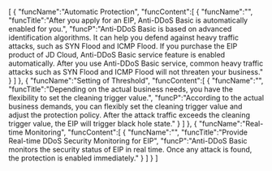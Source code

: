[
	{
		"funcName":"Automatic Protection",
		"funcContent":[
			{
				"funcName":"",
				"funcTitle":"After you apply for an EIP, Anti-DDoS Basic is automatically enabled for you.",
				"funcP":"Anti-DDoS Basic is based on advanced identification algorithms. It can help you defend against heavy traffic attacks, such as SYN Flood and ICMP Flood. If you purchase the EIP product of JD Cloud, Anti-DDoS Basic service feature is enabled automatically. After you use Anti-DDoS Basic service, common heavy traffic attacks such as SYN Flood and ICMP Flood will not threaten your business."
			}
		]
	},
	{
		"funcName":"Setting of Threshold",
		"funcContent":[
			{
				"funcName":"",
				"funcTitle":"Depending on the actual business needs, you have the flexibility to set the cleaning trigger value.",
				"funcP":"According to the actual business demands, you can flexibly set the cleaning trigger value and adjust the protection policy. After the attack traffic exceeds the cleaning trigger value, the EIP will trigger black hole state."
			}
		]
	},
	{
		"funcName":"Real-time Monitoring",
		"funcContent":[
			{
				"funcName":"",
				"funcTitle":"Provide Real-time DDoS Security Monitoring for EIP",
				"funcP":"Anti-DDoS Basic monitors the security status of EIP in real time. Once any attack is found, the protection is enabled immediately."
			}
		]
	}
]